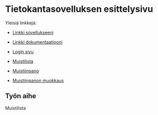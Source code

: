 # Tietokantasovelluksen esittelysivu

Yleisiä linkkejä:

* [Linkki sovellukseeni](http://lesktimo.users.cs.helsinki.fi/tsoha)
* [Linkki dokumentaatiooni](https://github.com/lesktimo/Tsoha-Bootstrap/blob/master/doc/dokumentaatio.pdf)

* [Login sivu](http://lesktimo.users.cs.helsinki.fi/tsoha/login)
* [Muistilista](http://lesktimo.users.cs.helsinki.fi/tsoha/muistilista)
* [Muistiinpano](http://lesktimo.users.cs.helsinki.fi/tsoha/muistiinpano)
* [Muistiinpanon muokkaus](http://lesktimo.users.cs.helsinki.fi/tsoha/mp_muokkaus)

## Työn aihe

Muistilista
